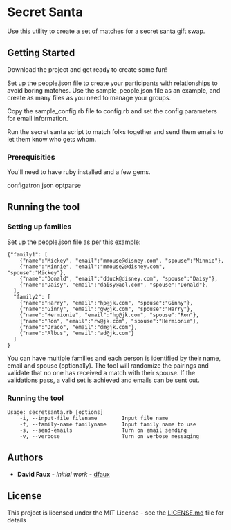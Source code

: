 # Secret Santa

Use this utility to create a set of matches for a secret santa gift swap.

## Getting Started

Download the project and get ready to create some fun!

Set up the people.json file to create your participants with relationships to avoid boring matches. 
Use the sample_people.json file as an example, and create as many files as you need to manage your groups.

Copy the sample_config.rb file to config.rb and set the config parameters for email information.

Run the secret santa script to match folks together and send them emails to let them know who gets whom.

### Prerequisities

You'll need to have ruby installed and a few gems.

configatron
json
optparse

## Running the tool

### Setting up families

Set up the people.json file as per this example:

```
{"family1": [
    {"name":"Mickey", "email":"mmouse@disney.com", "spouse":"Minnie"},
    {"name":"Minnie", "email":"mmouse2@disney.com", "spouse":"Mickey"},
    {"name":"Donald", "email":"dduck@disney.com", "spouse":"Daisy"},
    {"name":"Daisy", "email":"daisy@aol.com", "spouse":"Donald"},
  ],
  "family2": [
    {"name":"Harry", "email":"hp@jk.com", "spouse":"Ginny"},
    {"name":"Ginny", "email":"gw@jk.com", "spouse":"Harry"},
    {"name":"Hermionie", "email":"hg@jk.com", "spouse":"Ron"},
    {"name":"Ron", "email":"rw@jk.com", "spouse":"Hermionie"},
    {"name":"Draco", "email":"dm@jk.com"},
    {"name":"Albus", "email":"ad@jk.com"}
  ]
}
```

You can have multiple families and each person is identified by their name, email and spouse (optionally). The tool
will randomize the pairings and validate that no one has received a match with their spouse. If the validations pass, 
a valid set is achieved and emails can be sent out.

### Running the tool

```
Usage: secretsanta.rb [options]
    -i, --input-file filename        Input file name
    -f, --family-name familyname     Input family name to use
    -s, --send-emails                Turn on email sending
    -v, --verbose                    Turn on verbose messaging
```

## Authors

* **David Faux** - *Initial work* - [dfaux](https://github.com/dfaux/)

## License

This project is licensed under the MIT License - see the [LICENSE.md](LICENSE.md) file for details

